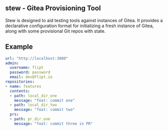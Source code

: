 stew - Gitea Provisioning Tool
------------------------------

Stew is designed to aid testing tools against instances of Gitea.
It provides a declarative configuration format for initializing a fresh instance of Gitea, along with some provisional Git repos with state.

## Example

```yaml
url: "http://localhost:3000"
admin:
  username: flipt
  password: password
  email: dev@flipt.io
repositories:
- name: features
  contents:
  - path: local_dir_one
    message: "feat: commit one"
  - path: local_dir_two
    message: "feat: commit two"
  prs:
  - path: pr_dir_one
    message: "feat: commit three in PR"
  
```
